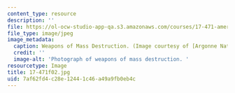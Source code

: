 ```yaml
---
content_type: resource
description: ''
file: https://ol-ocw-studio-app-qa.s3.amazonaws.com/courses/17-471-american-national-security-policy-fall-2002/7af62fd4c28e12441c46a49a9fb0eb4c_17-471f02.jpg
file_type: image/jpeg
image_metadata:
  caption: Weapons of Mass Destruction. (Image courtesy of [Argonne National Laboratory](http://www.anl.gov/).)
  credit: ''
  image-alt: 'Photograph of weapons of mass destruction. '
resourcetype: Image
title: 17-471f02.jpg
uid: 7af62fd4-c28e-1244-1c46-a49a9fb0eb4c
---
```

